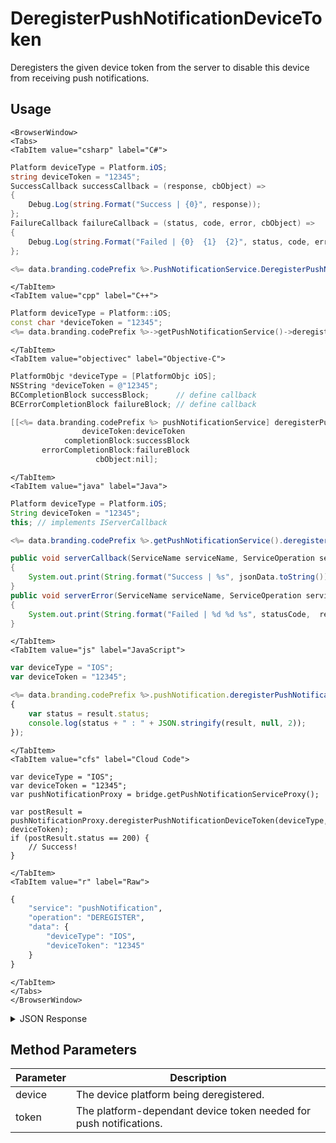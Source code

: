 # DeregisterPushNotificationDeviceToken

Deregisters the given device token from the server to disable this device from receiving push notifications.

<PartialServop service_name="pushNotification" operation_name="DEREGISTER" />

## Usage

```mdx-code-block
<BrowserWindow>
<Tabs>
<TabItem value="csharp" label="C#">
```

```csharp
Platform deviceType = Platform.iOS;
string deviceToken = "12345";
SuccessCallback successCallback = (response, cbObject) =>
{
    Debug.Log(string.Format("Success | {0}", response));
};
FailureCallback failureCallback = (status, code, error, cbObject) =>
{
    Debug.Log(string.Format("Failed | {0}  {1}  {2}", status, code, error));
};

<%= data.branding.codePrefix %>.PushNotificationService.DeregisterPushNotificationDeviceToken(deviceType, deviceToken, successCallback, failureCallback);
```

```mdx-code-block
</TabItem>
<TabItem value="cpp" label="C++">
```

```cpp
Platform deviceType = Platform::iOS;
const char *deviceToken = "12345";
<%= data.branding.codePrefix %>->getPushNotificationService()->deregisterPushNotificationDeviceToken(deviceType, deviceToken, this);
```

```mdx-code-block
</TabItem>
<TabItem value="objectivec" label="Objective-C">
```

```objectivec
PlatformObjc *deviceType = [PlatformObjc iOS];
NSString *deviceToken = @"12345";
BCCompletionBlock successBlock;      // define callback
BCErrorCompletionBlock failureBlock; // define callback

[[<%= data.branding.codePrefix %> pushNotificationService] deregisterPushNotificationDeviceToken:deviceType
                deviceToken:deviceToken
            completionBlock:successBlock
       errorCompletionBlock:failureBlock
                   cbObject:nil];
```

```mdx-code-block
</TabItem>
<TabItem value="java" label="Java">
```

```java
Platform deviceType = Platform.iOS;
String deviceToken = "12345";
this; // implements IServerCallback

<%= data.branding.codePrefix %>.getPushNotificationService().deregisterPushNotificationDeviceToken(deviceType, deviceToken, this);

public void serverCallback(ServiceName serviceName, ServiceOperation serviceOperation, JSONObject jsonData)
{
    System.out.print(String.format("Success | %s", jsonData.toString()));
}
public void serverError(ServiceName serviceName, ServiceOperation serviceOperation, int statusCode, int reasonCode, String jsonError)
{
    System.out.print(String.format("Failed | %d %d %s", statusCode,  reasonCode, jsonError.toString()));
}
```

```mdx-code-block
</TabItem>
<TabItem value="js" label="JavaScript">
```

```javascript
var deviceType = "IOS";
var deviceToken = "12345";

<%= data.branding.codePrefix %>.pushNotification.deregisterPushNotificationDeviceToken(deviceType, deviceToken, result =>
{
	var status = result.status;
	console.log(status + " : " + JSON.stringify(result, null, 2));
});
```

```mdx-code-block
</TabItem>
<TabItem value="cfs" label="Cloud Code">
```

```cfscript
var deviceType = "IOS";
var deviceToken = "12345";
var pushNotificationProxy = bridge.getPushNotificationServiceProxy();

var postResult = pushNotificationProxy.deregisterPushNotificationDeviceToken(deviceType, deviceToken);
if (postResult.status == 200) {
    // Success!
}
```

```mdx-code-block
</TabItem>
<TabItem value="r" label="Raw">
```

```r
{
	"service": "pushNotification",
	"operation": "DEREGISTER",
	"data": {
		"deviceType": "IOS",
		"deviceToken": "12345"
	}
}
```

```mdx-code-block
</TabItem>
</Tabs>
</BrowserWindow>
```

<details>
<summary>JSON Response</summary>

```json
{
    "status": 200,
    "data": null
}
```
</details>

## Method Parameters
Parameter | Description
--------- | -----------
device | The device platform being deregistered.
token | The platform-dependant device token needed for push notifications.


